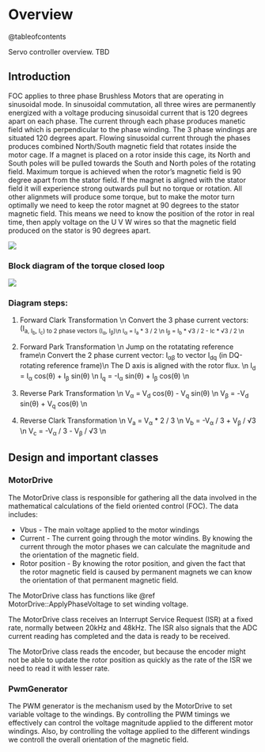 # Overview
@tableofcontents

Servo controller overview. TBD

## Introduction
FOC applies to three phase Brushless Motors that are operating in sinusoidal mode. 
In sinusoidal commutation, all three wires are permanently energized with a voltage
producing sinusoidal current that is 120 degrees apart on each phase. The current through
each phase produces manetic field which is perpendicular to the phase winding. The 3 phase
windings are situated 120 degrees apart. Flowing sinusoidal current through the phases produces
combined North/South magnetic field that rotates inside the motor cage. If a magnet is placed 
on a rotor inside this cage, its North and South poles will be pulled towards the South and 
North poles of the rotating field. Maximum torque is achieved when the rotor’s magnetic field 
is 90 degree apart from the stator field. If the magnet is aligned with the stator field it will
experience strong outwards pull but no torque or rotation. All other alignmets will produce some
torque, but to make the motor turn optimally we need to keep the rotor magnet at 90 degrees to 
the stator magnetic field. This means we need to know the position of the rotor in real time, 
then apply voltage on the U V W wires so that the magnetic field produced on the stator 
is 90 degrees apart.

![](foc.png)

### Block diagram of the torque closed loop

![](foc-block.png)

### Diagram steps:
1. Forward Clark Transformation \n
Convert the 3 phase current vectors: (I<sub>a</sbu>, I<sub>b</sub>, I<sub>c</sub>) to 
2 phase vectors (I<sub>&alpha;</sub>, I<sub>&beta;</sub>)\n 
I<sub>&alpha;</sub> = I<sub>a</sub> * 3 / 2 \n 
I<sub>&beta;</sub> = I<sub>b</sub> * &radic;3 / 2 - Ic * &radic;3 / 2 \n


2. Forward Park Transformation \n
Jump on the rotatating reference frame\n
Convert the 2 phase current vector: I<sub>&alpha;&beta;</sub> to vector I<sub>dq</sub> (in DQ-rotating reference frame)\n 
The D axis is aligned with the rotor flux. \n
I<sub>d</sub> = I<sub>&alpha;</sub> cos(&theta;) + I<sub>&beta;</sub> sin(&theta;) \n
I<sub>q</sub> = -I<sub>&alpha;</sub> sin(&theta;) + I<sub>&beta;</sub> cos(&theta;) \n


3. Reverse Park Transformation \n
V<sub>&alpha;</sub> = V<sub>d</sub> cos(&theta;) - V<sub>q</sub> sin(&theta;) \n
V<sub>&beta;</sub> = -V<sub>d</sub> sin(&theta;) + V<sub>q</sub> cos(&theta;) \n


4. Reverse Clark Transformation \n
V<sub>a</sub> = V<sub>&alpha;</sub> * 2 / 3 \n
V<sub>b</sub> = -V<sub>&alpha;</sub> / 3 + V<sub>&beta;</sub> / &radic;3 \n
V<sub>c</sub> = -V<sub>&alpha;</sub> / 3 - V<sub>&beta;</sub> / &radic;3 \n


## Design and important classes

### MotorDrive

The MotorDrive class is responsible for gathering all the data
involved in the mathematical calculations of the field oriented
control (FOC). The data includes:
* Vbus - The main voltage applied to the motor windings
* Current - The current going through the motor windins. By knowing the current through the motor phases
we can calculate the magnitude and the orientation of the magnetic field.
* Rotor position - By knowing the rotor position, and given the fact that the rotor magnetic field is caused
by permanent magnets we can know the orientation of that permanent magnetic field.

The MotorDrive class has functions like @ref MotorDrive::ApplyPhaseVoltage to set winding voltage. 

The MotorDrive class receives an Interrupt Service Request (ISR) at a fixed rate, normally between
20kHz and 48kHz. The ISR also signals that the ADC current reading has completed and the data is
ready to be received.

The MotorDrive class reads the encoder, but because the encoder might not be able to update the
rotor position as quickly as the rate of the ISR we need to read it with lesser rate.

### PwmGenerator
The PWM generator is the mechanism used by the MotorDrive to set variable voltage to the windings.
By controlling the PWM timings we effectively can control the voltage magnitude applied to the
different motor windings. Also, by controlling the voltage applied to the different windings we
controll the overall orientation of the magnetic field.